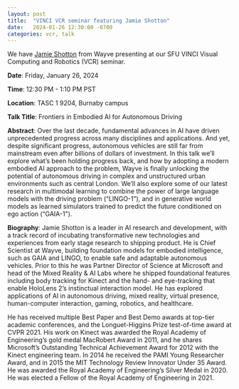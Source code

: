 ```yaml
---
layout: post
title:  "VINCI VCR seminar featuring Jamie Shotton"
date:   2024-01-26 12:30:00 -0700
categories: vcr, talk
---
```


We have [Jamie Shotton](https://jamie.shotton.org/) from Wayve presenting at our SFU VINCI Visual Computing and Robotics (VCR) seminar.

**Date**: Friday, January 26, 2024

**Time**: 12:30 PM - 1:10 PM PST

**Location**: TASC 1 9204, Burnaby campus


**Talk Title**: Frontiers in Embodied AI for Autonomous Driving

**Abstract**: Over the last decade, fundamental advances in AI have driven unprecedented progress across many disciplines and applications. And yet, despite significant progress, autonomous vehicles are still far from mainstream even after billions of dollars of investment. In this talk we’ll explore what’s been holding progress back, and how by adopting a modern embodied AI approach to the problem, Wayve is finally unlocking the potential of autonomous driving in complex and unstructured urban environments such as central London. We’ll also explore some of our latest research in multimodal learning to combine the power of large language models with the driving problem (“LINGO-1”), and in generative world models as learned simulators trained to predict the future conditioned on ego action (“GAIA-1").

**Biography**: Jamie Shotton is a leader in AI research and development, with a track record of incubating transformative new technologies and experiences from early stage research to shipping product. He is Chief Scientist at Wayve, building foundation models for embodied intelligence, such as GAIA and LINGO, to enable safe and adaptable autonomous vehicles. Prior to this he was Partner Director of Science at Microsoft and head of the Mixed Reality & AI Labs where he shipped foundational features including body tracking for Kinect and the hand- and eye-tracking that enable HoloLens 2’s instinctual interaction model. He has explored applications of AI in autonomous driving, mixed reality, virtual presence, human-computer interaction, gaming, robotics, and healthcare.

He has received multiple Best Paper and Best Demo awards at top-tier academic conferences, and the Longuet-Higgins Prize test-of-time award at CVPR 2021. His work on Kinect was awarded the Royal Academy of Engineering’s gold medal MacRobert Award in 2011, and he shares Microsoft’s Outstanding Technical Achievement Award for 2012 with the Kinect engineering team. In 2014 he received the PAMI Young Researcher Award, and in 2015 the MIT Technology Review Innovator Under 35 Award. He was awarded the Royal Academy of Engineering’s Silver Medal in 2020. He was elected a Fellow of the Royal Academy of Engineering in 2021.


